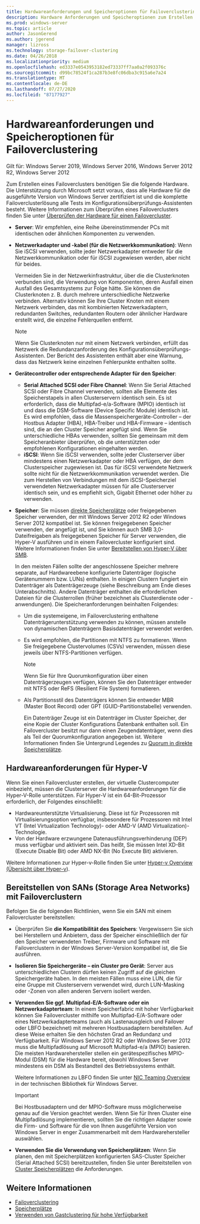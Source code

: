 ```yaml
---
title: Hardwareanforderungen und Speicheroptionen für Failoverclustering
description: Hardware Anforderungen und Speicheroptionen zum Erstellen eines Failoverclusters.
ms.prod: windows-server
ms.topic: article
author: JasonGerend
ms.author: jgerend
manager: lizross
ms.technology: storage-failover-clustering
ms.date: 04/26/2018
ms.localizationpriority: medium
ms.openlocfilehash: ed3337e0543953182ed73337ff7aa0a2f093376c
ms.sourcegitcommit: d99bc78524f1ca287b3e8fc06dba3c915a6e7a24
ms.translationtype: MT
ms.contentlocale: de-DE
ms.lasthandoff: 07/27/2020
ms.locfileid: "87177927"
---
```

# <a name="failover-clustering-hardware-requirements-and-storage-options"></a>Hardwareanforderungen und Speicheroptionen für Failoverclustering

Gilt für: Windows Server 2019, Windows Server 2016, Windows Server 2012 R2, Windows Server 2012

Zum Erstellen eines Failoverclusters benötigen Sie die folgende Hardware. Die Unterstützung durch Microsoft setzt voraus, dass alle Hardware für die ausgeführte Version von Windows Server zertifiziert ist und die komplette Failoverclusterlösung alle Tests im Konfigurationsüberprüfungs-Assistenten besteht. Weitere Informationen zum Überprüfen eines Failoverclusters finden Sie unter [Überprüfen der Hardware für einen Failovercluster](</previous-versions/windows/it-pro/windows-server-2012-r2-and-2012/jj134244(v%3dws.11)>).

- **Server**: Wir empfehlen, eine Reihe übereinstimmender PCs mit identischen oder ähnlichen Komponenten zu verwenden.
- **Netzwerkadapter und -kabel (für die Netzwerkkommunikation)**: Wenn Sie iSCSI verwenden, sollte jeder Netzwerkadapter entweder für die Netzwerkkommunikation oder für iSCSI zugewiesen werden, aber nicht für beides.

    Vermeiden Sie in der Netzwerkinfrastruktur, über die die Clusterknoten verbunden sind, die Verwendung von Komponenten, deren Ausfall einen Ausfall des Gesamtsystems zur Folge hätte. Sie können die Clusterknoten z. B. durch mehrere unterschiedliche Netzwerke verbinden. Alternativ können Sie Ihre Cluster Knoten mit einem Netzwerk verbinden, das mit kombinierten Netzwerkadaptern, redundanten Switches, redundanten Routern oder ähnlicher Hardware erstellt wird, die einzelne Fehlerquellen entfernt.

    >[!NOTE]
    >Wenn Sie Clusterknoten nur mit einem Netzwerk verbinden, erfüllt das Netzwerk die Redundanzanforderung des Konfigurationsüberprüfungs-Assistenten. Der Bericht des Assistenten enthält aber eine Warnung, dass das Netzwerk keine einzelnen Fehlerpunkte enthalten sollte.

- **Gerätecontroller oder entsprechende Adapter für den Speicher**:

  - **Serial Attached SCSI oder Fibre Channel**: Wenn Sie Serial Attached SCSI oder Fibre Channel verwenden, sollten alle Elemente des Speicherstapels in allen Clusterservern identisch sein. Es ist erforderlich, dass die Multipfad-e/a-Software (MPIO) identisch ist und dass die DSM-Software (Device Specific Module) identisch ist. Es wird empfohlen, dass die Massenspeichergeräte-Controller – der Hostbus Adapter (HBA), HBA-Treiber und HBA-Firmware – identisch sind, die an den Cluster Speicher angefügt sind. Wenn Sie unterschiedliche HBAs verwenden, sollten Sie gemeinsam mit dem Speicheranbieter überprüfen, ob die unterstützten oder empfohlenen Konfigurationen eingehalten werden.
  - **iSCSI**: Wenn Sie iSCSI verwenden, sollte jeder Clusterserver über mindestens einen Netzwerkadapter oder HBA verfügen, der dem Clusterspeicher zugewiesen ist. Das für iSCSI verwendete Netzwerk sollte nicht für die Netzwerkkommunikation verwendet werden. Die zum Herstellen von Verbindungen mit dem iSCSI-Speicherziel verwendeten Netzwerkadapter müssen für alle Clusterserver identisch sein, und es empfiehlt sich, Gigabit Ethernet oder höher zu verwenden.
- **Speicher**: Sie müssen [direkte Speicherplätze](../storage/storage-spaces/storage-spaces-direct-overview.md) oder freigegebenen Speicher verwenden, der mit Windows Server 2012 R2 oder Windows Server 2012 kompatibel ist. Sie können freigegebenen Speicher verwenden, der angefügt ist, und Sie können auch SMB 3,0-Dateifreigaben als freigegebenen Speicher für Server verwenden, die Hyper-V ausführen und in einem Failovercluster konfiguriert sind. Weitere Informationen finden Sie unter [Bereitstellen von Hyper-V über SMB](</previous-versions/windows/it-pro/windows-server-2012-r2-and-2012/jj134187(v%3dws.11)>).

    In den meisten Fällen sollte der angeschlossene Speicher mehrere separate, auf Hardwareebene konfigurierte Datenträger (logische Gerätenummern bzw. LUNs) enthalten. In einigen Clustern fungiert ein Datenträger als Datenträgerzeuge (siehe Beschreibung am Ende dieses Unterabschnitts). Andere Datenträger enthalten die erforderlichen Dateien für die Clusterrollen (früher bezeichnet als Clusterdienste oder -anwendungen). Die Speicheranforderungen beinhalten Folgendes:

  - Um die systemeigene, im Failoverclustering enthaltene Datenträgerunterstützung verwenden zu können, müssen anstelle von dynamischen Datenträgern Basisdatenträger verwendet werden.
  - Es wird empfohlen, die Partitionen mit NTFS zu formatieren. Wenn Sie freigegebene Clustervolumes (CSVs) verwenden, müssen diese jeweils über NTFS-Partitionen verfügen.

    >[!NOTE]
    >Wenn Sie für Ihre Quorumkonfiguration über einen Datenträgerzeugen verfügen, können Sie den Datenträger entweder mit NTFS oder ReFS (Resilient File System) formatieren.

  - Als Partitionsstil des Datenträgers können Sie entweder MBR (Master Boot Record) oder GPT (GUID-Partitionstabelle) verwenden.

    Ein Datenträger Zeuge ist ein Datenträger im Cluster Speicher, der eine Kopie der Cluster Konfigurations Datenbank enthalten soll. Ein Failovercluster besitzt nur dann einen Zeugendatenträger, wenn dies als Teil der Quorumkonfiguration angegeben ist. Weitere Informationen finden Sie Untergrund Legendes zu [Quorum in direkte Speicherplätze](../storage/storage-spaces/understand-quorum.md).

## <a name="hardware-requirements-for-hyper-v"></a>Hardwareanforderungen für Hyper-V

Wenn Sie einen Failovercluster erstellen, der virtuelle Clustercomputer einbezieht, müssen die Clusterserver die Hardwareanforderungen für die Hyper-V-Rolle unterstützen. Für Hyper-V ist ein 64-Bit-Prozessor erforderlich, der Folgendes einschließt:

- Hardwareunterstützte Virtualisierung. Diese ist für Prozessoren mit Virtualisierungsoption verfügbar, insbesondere für Prozessoren mit Intel VT (Intel Virtualization Technology)- oder AMD-V (AMD Virtualization)-Technologie.
- Von der Hardware erzwungene Datenausführungsverhinderung (DEP) muss verfügbar und aktiviert sein. Das heißt, Sie müssen Intel XD-Bit (Execute Disable Bit) oder AMD NX-Bit (No Execute Bit) aktivieren.

Weitere Informationen zur Hyper-v-Rolle finden Sie unter [Hyper-v Overview (Übersicht über Hyper-v](</previous-versions/windows/it-pro/windows-server-2012-r2-and-2012/hh831531(v%3dws.11)>)).

## <a name="deploying-storage-area-networks-with-failover-clusters"></a>Bereitstellen von SANs (Storage Area Networks) mit Failoverclustern

Befolgen Sie die folgenden Richtlinien, wenn Sie ein SAN mit einem Failovercluster bereitstellen:

- Überprüfen Sie **die Kompatibilität des Speichers**: Vergewissern Sie sich bei Herstellern und Anbietern, dass der Speicher einschließlich der für den Speicher verwendeten Treiber, Firmware und Software mit Failoverclustern in der Windows Server-Version kompatibel ist, die Sie ausführen.
- **Isolieren Sie Speichergeräte – ein Cluster pro Gerät**: Server aus unterschiedlichen Clustern dürfen keinen Zugriff auf die gleichen Speichergeräte haben. In den meisten Fällen muss eine LUN, die für eine Gruppe mit Clusterservern verwendet wird, durch LUN-Masking oder -Zonen von allen anderen Servern isoliert werden.
- **Verwenden Sie ggf. Multipfad-E/A-Software oder ein Netzwerkadapterteam**: In einem Speicherfabric mit hoher Verfügbarkeit können Sie Failovercluster mithilfe von Multipfad-E/A-Software oder eines Netzwerkadapterteams (auch als Lastenausgleich und Failover oder LBFO bezeichnet) mit mehreren Hostbusadaptern bereitstellen. Auf diese Weise erhalten Sie den höchsten Grad an Redundanz und Verfügbarkeit. Für Windows Server 2012 R2 oder Windows Server 2012 muss die Multipfadlösung auf Microsoft Multipfad-e/a (MPIO) basieren. Die meisten Hardwarehersteller stellen ein gerätespezifisches MPIO-Modul (DSM) für die Hardware bereit, obwohl Windows Server mindestens ein DSM als Bestandteil des Betriebssystems enthält.

    Weitere Informationen zu LBFO finden Sie unter [NIC Teaming Overview](https://docs.microsoft.com/windows-server/networking/technologies/nic-teaming/nic-teaming) in der technischen Bibliothek für Windows Server.

    >[!IMPORTANT]
    >Bei Hostbusadaptern und der MPIO-Software muss möglicherweise genau auf die Version geachtet werden. Wenn Sie für Ihren Cluster eine Multipfadlösung implementieren, sollten Sie die richtigen Adapter sowie die Firm- und Software für die von Ihnen ausgeführte Version von Windows Server in enger Zusammenarbeit mit dem Hardwarehersteller auswählen.

- **Verwenden Sie die Verwendung von Speicherplätzen**: Wenn Sie planen, den mit Speicherplätzen konfigurierten SAS-Cluster Speicher (Serial Attached SCSI) bereitzustellen, finden Sie unter Bereitstellen von [Cluster Speicherplätzen](</previous-versions/windows/it-pro/windows-server-2012-r2-and-2012/jj822937(v%3dws.11)>) die Anforderungen.

## <a name="more-information"></a>Weitere Informationen

- [Failoverclustering](failover-clustering.md)
- [Speicherplätze](</previous-versions/windows/it-pro/windows-server-2012-r2-and-2012/hh831739(v%3dws.11)>)
- [Verwenden von Gastclustering für hohe Verfügbarkeit](</previous-versions/windows/it-pro/windows-server-2012-r2-and-2012/dn440540(v%3dws.11)>)